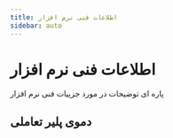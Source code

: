 ```yaml
---
title: اطلاعات فنی نرم افزار
sidebar: auto
---
```


# اطلاعات فنی نرم افزار

پاره ای توضیحات در مورد جزییات فنی نرم افزار

## دموی پلیر تعاملی

<InteractivePlayer />
